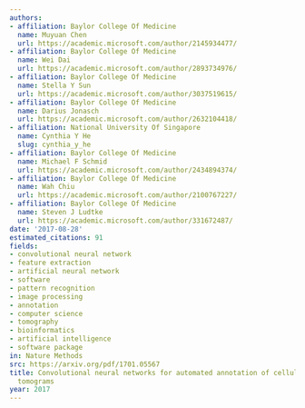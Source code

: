```yaml
---
authors:
- affiliation: Baylor College Of Medicine
  name: Muyuan Chen
  url: https://academic.microsoft.com/author/2145934477/
- affiliation: Baylor College Of Medicine
  name: Wei Dai
  url: https://academic.microsoft.com/author/2893734976/
- affiliation: Baylor College Of Medicine
  name: Stella Y Sun
  url: https://academic.microsoft.com/author/3037519615/
- affiliation: Baylor College Of Medicine
  name: Darius Jonasch
  url: https://academic.microsoft.com/author/2632104418/
- affiliation: National University Of Singapore
  name: Cynthia Y He
  slug: cynthia_y_he
- affiliation: Baylor College Of Medicine
  name: Michael F Schmid
  url: https://academic.microsoft.com/author/2434894374/
- affiliation: Baylor College Of Medicine
  name: Wah Chiu
  url: https://academic.microsoft.com/author/2100767227/
- affiliation: Baylor College Of Medicine
  name: Steven J Ludtke
  url: https://academic.microsoft.com/author/331672487/
date: '2017-08-28'
estimated_citations: 91
fields:
- convolutional neural network
- feature extraction
- artificial neural network
- software
- pattern recognition
- image processing
- annotation
- computer science
- tomography
- bioinformatics
- artificial intelligence
- software package
in: Nature Methods
src: https://arxiv.org/pdf/1701.05567
title: Convolutional neural networks for automated annotation of cellular cryo-electron
  tomograms
year: 2017
---
```

